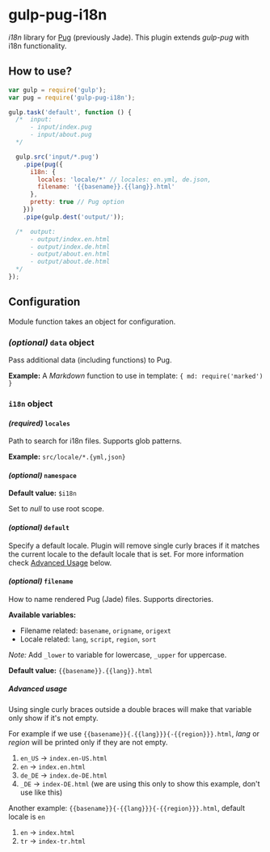 # gulp-pug-i18n

*i18n* library for [Pug](https://github.com/pugjs/pug) (previously Jade). This plugin extends *gulp-pug* with i18n functionality.

## How to use?

```js
var gulp = require('gulp');
var pug = require('gulp-pug-i18n');

gulp.task('default', function () {
  /*  input:
      - input/index.pug
      - input/about.pug
  */

  gulp.src('input/*.pug')
    .pipe(pug({
      i18n: {
        locales: 'locale/*' // locales: en.yml, de.json,
        filename: '{{basename}}.{{lang}}.html'
      },
      pretty: true // Pug option
    }))
    .pipe(gulp.dest('output/'));

  /*  output:
      - output/index.en.html
      - output/index.de.html
      - output/about.en.html
      - output/about.de.html
  */
});
```

## Configuration

Module function takes an object for configuration.

### *(optional)* `data` object

Pass additional data (including functions) to Pug.

**Example:** A *Markdown* function to use in template: `{ md: require('marked') }`

### `i18n` object

#### *(required)* `locales`

Path to search for i18n files. Supports glob patterns.

**Example:** `src/locale/*.{yml,json}`

#### *(optional)* `namespace`

**Default value:** `$i18n`

Set to *null* to use root scope.

#### *(optional)* `default`

Specify a default locale.
Plugin will remove single curly braces if it matches the current locale to the default locale that is set.
For more information check [Advanced Usage](#advanced-usage) below.

#### *(optional)* `filename`

How to name rendered Pug (Jade) files. Supports directories.

**Available variables:**

* Filename related: `basename`, `origname`, `origext`
* Locale related: `lang`, `script`, `region`, `sort`

*Note:* Add `_lower` to variable for lowercase, `_upper` for uppercase.

**Default value:** `{{basename}}.{{lang}}.html`

##### Advanced usage

Using single curly braces outside a double braces will make that variable only show if it's not empty.

For example if we use `{{basename}}{.{{lang}}}{-{{region}}}.html`, *lang* or *region* will be printed only if they are not empty.

1. `en_US` → `index.en-US.html`
1. `en` → `index.en.html`
1. `de_DE` → `index.de-DE.html`
1. `_DE` → `index-DE.html` (we are using this only to show this example, don't use like this)

Another example: `{{basename}}{-{{lang}}}{-{{region}}}.html`, default locale is `en`

1. `en` → `index.html`
1. `tr` → `index-tr.html`
